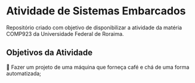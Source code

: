 # Atividade de Sistemas Embarcados

Repositório criado com objetivo de disponibilizar a atividade da matéria COMP923 da Universidade Federal de Roraima.

## Objetivos da Atividade

:small_blue_diamond: Fazer um projeto de uma máquina que forneça café e chá de uma forma automatizada;
